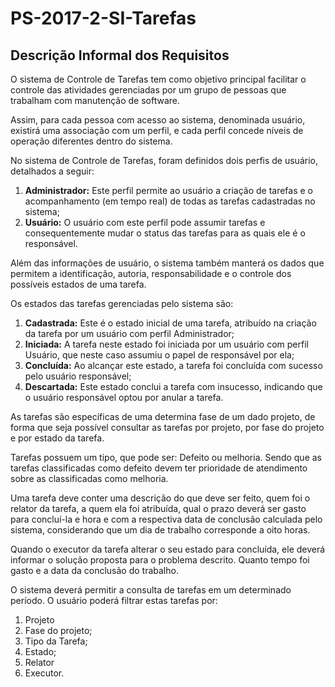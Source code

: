 # PS-2017-2-SI-Tarefas

## Descrição Informal dos Requisitos

O sistema de Controle de Tarefas tem como objetivo principal facilitar o controle das atividades gerenciadas por um grupo de pessoas que trabalham com manutenção de software.

Assim, para cada pessoa com acesso ao sistema, denominada usuário, existirá uma associação com um perfil, e cada perfil concede níveis de operação diferentes dentro do sistema. 

No sistema de Controle de Tarefas, foram definidos dois perfis de usuário, detalhados a seguir: 

1. **Administrador:** Este perfil permite ao usuário a criação de tarefas e o acompanhamento (em tempo real) de todas as tarefas cadastradas no sistema;
2. **Usuário:** O usuário com este perfil pode assumir tarefas e consequentemente mudar o status das tarefas para as quais ele é o responsável. 

Além das informações de usuário, o sistema também manterá os dados que permitem a identificação, autoria, responsabilidade e o controle dos possíveis estados de uma tarefa. 

Os estados das tarefas gerenciadas pelo sistema são: 

1. **Cadastrada:** Este é o estado inicial de uma tarefa, atribuído na criação da tarefa por um usuário com perfil Administrador; 
2. **Iniciada:** A tarefa neste estado foi iniciada por um usuário com perfil Usuário, que neste caso assumiu o papel de responsável por ela; 
3. **Concluída:** Ao alcançar este estado, a tarefa foi concluída com sucesso pelo usuário responsável; 
4. **Descartada:** Este estado conclui a tarefa com insucesso, indicando que o usuário responsável optou por anular a tarefa.

As tarefas são específicas de uma determina fase de um dado projeto, de forma que seja possível consultar as tarefas por projeto, por fase do projeto e por estado da tarefa.

Tarefas possuem um tipo, que pode ser: Defeito ou melhoria. Sendo que as tarefas classificadas como defeito devem ter prioridade de atendimento sobre as classificadas como melhoria.

Uma tarefa deve conter uma descrição do que deve ser feito, quem foi o relator da tarefa, a quem ela foi atribuída, qual o prazo deverá ser gasto para concluí-la e hora e com a respectiva data de conclusão calculada pelo sistema, considerando que um dia de trabalho corresponde a oito horas.

Quando o executor da tarefa alterar o seu estado para concluída, ele deverá informar o solução proposta para o problema descrito. Quanto tempo foi gasto e a data da conclusão do trabalho.

O sistema deverá permitir a consulta de tarefas em um determinado período. O usuário poderá filtrar estas tarefas por:

1. Projeto
2. Fase do projeto;
3. Tipo da Tarefa;
4. Estado;
5. Relator
6. Executor.
